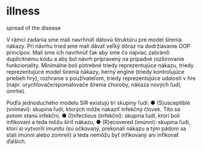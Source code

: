 # illness
spread of the disease

V rámci zadania  sme mali navrhnúť dátovú štruktúru pre model šírenia nákazy. Pri návrhu tried sme mali dávať veľký
dôraz na dodržiavanie OOP princípov. Mali sme ich navrhnúť ťak aby sme čo najviac zabránili duplicitnému kódu 
a aby bol návrh pripravený na prípadné rozširovanie funkcionality. Minimálne boli potrebné triedy reprezentujúce nákazu, 
triedy reprezentujúce model šírenia nákazy, herný engine (triedy kontrolujúce priebeh hry), rozhranie s
používateľom, triedy reprezentujúce udalosti v hre (napr. urychlovače/spomalovače šírenia choroby,
nákaza nových ľudí, úmrtie).

Podľa jednoduchého modelu SIR existujú tri skupiny ľudí:
  ● (S)usceptible (vnímaví): skupina ľudí, ktorých môže nakaziť infekčný človek. Títo sa
        potom stanú infekční,
  ● (I)nfectious (infekční): skupina ľudí, ktorí boli infikovaní a teda môžu šíriť nákazu,
  ● (R)ecovered (imúnni): skupina ľudí, ktorí si vytvorili imunitu (sú očkovaný, prekonali nákazu
            a tým pádom sa stali imúnni alebo zomreli) a teda nemôžu byť infikovaný ani infikovať ďalších.
          
